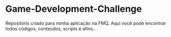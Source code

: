 # Game-Development-Challenge
Repositório criado para minha aplicação na FMQ. Aqui você pode encontrar todos códigos, conteúdos, scripts e afins...

